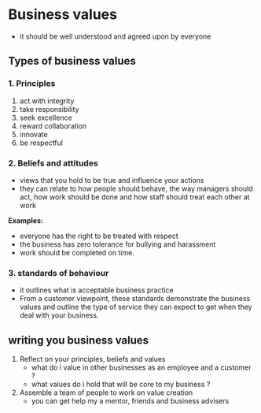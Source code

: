 # Business values
- it should be well understood and agreed upon by everyone

## Types of business values

### 1. Principles
1. act with integrity
2. take responsibility
3. seek excellence
4. reward collaboration
5. innovate
6. be respectful

### 2. Beliefs and attitudes
- views that you hold to be true and influence your actions
- they can relate to how people should behave, the way managers should act, how work should be done and how staff should treat each other at work

**Examples:**
- everyone has the right to be treated with respect
- the business has zero tolerance for bullying and harassment
- work should be completed on time.

### 3. standards of behaviour
- it outlines what is acceptable business practice
- From a customer viewpoint, these standards demonstrate the business values and outline the type of service they can expect to get when they deal with your business.

## writing you business values
1. Reflect on your principles, beliefs and values
    - what do i value in other businesses as an employee and a customer ?
    - what values do i hold that will be core to my business ?
2. Assemble a team of people to work on value creation
    - you can get help my a mentor, friends and business advisers
